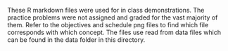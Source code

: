 These R markdown files were used for in class demonstrations. The practice problems were not assigned and graded for the vast majority of them. Refer to the objectives and schedule png files to find which file corresponds with which concept. The files use read from data files which can be found in the data folder in this directory.
